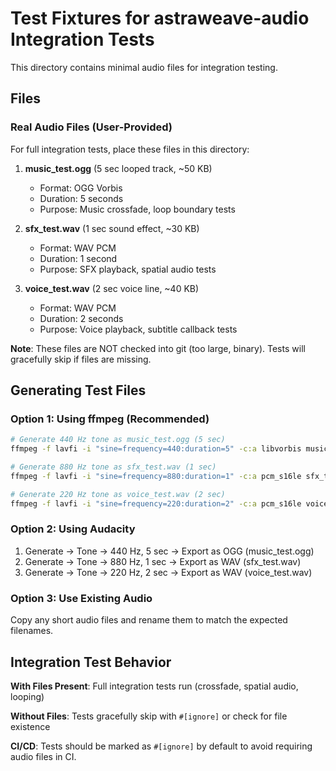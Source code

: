 # Test Fixtures for astraweave-audio Integration Tests

This directory contains minimal audio files for integration testing.

## Files

### Real Audio Files (User-Provided)
For full integration tests, place these files in this directory:

1. **music_test.ogg** (5 sec looped track, ~50 KB)
   - Format: OGG Vorbis
   - Duration: 5 seconds
   - Purpose: Music crossfade, loop boundary tests

2. **sfx_test.wav** (1 sec sound effect, ~30 KB)
   - Format: WAV PCM
   - Duration: 1 second
   - Purpose: SFX playback, spatial audio tests

3. **voice_test.wav** (2 sec voice line, ~40 KB)
   - Format: WAV PCM
   - Duration: 2 seconds
   - Purpose: Voice playback, subtitle callback tests

**Note**: These files are NOT checked into git (too large, binary). Tests will gracefully skip if files are missing.

## Generating Test Files

### Option 1: Using ffmpeg (Recommended)
```bash
# Generate 440 Hz tone as music_test.ogg (5 sec)
ffmpeg -f lavfi -i "sine=frequency=440:duration=5" -c:a libvorbis music_test.ogg

# Generate 880 Hz tone as sfx_test.wav (1 sec)
ffmpeg -f lavfi -i "sine=frequency=880:duration=1" -c:a pcm_s16le sfx_test.wav

# Generate 220 Hz tone as voice_test.wav (2 sec)
ffmpeg -f lavfi -i "sine=frequency=220:duration=2" -c:a pcm_s16le voice_test.wav
```

### Option 2: Using Audacity
1. Generate → Tone → 440 Hz, 5 sec → Export as OGG (music_test.ogg)
2. Generate → Tone → 880 Hz, 1 sec → Export as WAV (sfx_test.wav)
3. Generate → Tone → 220 Hz, 2 sec → Export as WAV (voice_test.wav)

### Option 3: Use Existing Audio
Copy any short audio files and rename them to match the expected filenames.

## Integration Test Behavior

**With Files Present**: Full integration tests run (crossfade, spatial audio, looping)

**Without Files**: Tests gracefully skip with `#[ignore]` or check for file existence

**CI/CD**: Tests should be marked as `#[ignore]` by default to avoid requiring audio files in CI.
